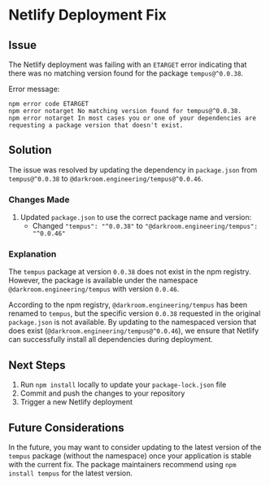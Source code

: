 # Netlify Deployment Fix

## Issue

The Netlify deployment was failing with an `ETARGET` error indicating that there was no matching version found for the package `tempus@^0.0.38`. 

Error message:
```
npm error code ETARGET
npm error notarget No matching version found for tempus@^0.0.38.
npm error notarget In most cases you or one of your dependencies are requesting a package version that doesn't exist.
```

## Solution

The issue was resolved by updating the dependency in `package.json` from `tempus@^0.0.38` to `@darkroom.engineering/tempus@^0.0.46`.

### Changes Made

1. Updated `package.json` to use the correct package name and version:
   - Changed `"tempus": "^0.0.38"` to `"@darkroom.engineering/tempus": "^0.0.46"`

### Explanation

The `tempus` package at version `0.0.38` does not exist in the npm registry. However, the package is available under the namespace `@darkroom.engineering/tempus` with version `0.0.46`. 

According to the npm registry, `@darkroom.engineering/tempus` has been renamed to `tempus`, but the specific version `0.0.38` requested in the original `package.json` is not available. By updating to the namespaced version that does exist (`@darkroom.engineering/tempus@^0.0.46`), we ensure that Netlify can successfully install all dependencies during deployment.

## Next Steps

1. Run `npm install` locally to update your `package-lock.json` file
2. Commit and push the changes to your repository
3. Trigger a new Netlify deployment

## Future Considerations

In the future, you may want to consider updating to the latest version of the `tempus` package (without the namespace) once your application is stable with the current fix. The package maintainers recommend using `npm install tempus` for the latest version.